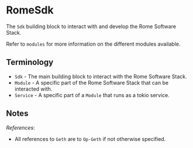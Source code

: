 # RomeSdk

The `Sdk` building block to interact with and develop the Rome Software Stack.

Refer to `modules` for more information on the different modules available.

## Terminology

- `Sdk` - The main building block to interact with the Rome Software Stack.
- `Module` - A specific part of the Rome Software Stack that can be interacted with.
- `Service` - A specific part of a `Module` that runs as a tokio service.

## Notes

*References*:
- All references to `Geth` are to `Op-Geth` if not otherwise specified.


